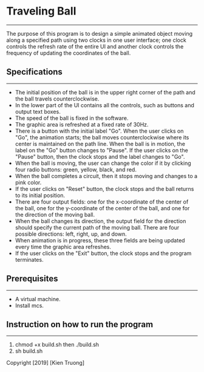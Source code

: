 # Traveling Ball
---
The purpose of this program is to design a simple animated object moving along
a specified path using two clocks in one user interface; one clock controls
the refresh rate of the entire UI and another clock controls the frequency of
updating the coordinates of the ball.

## Specifications
---
* The initial position of the ball is in the upper right corner of the path and
the ball travels counterclockwise.
* In the lower part of the UI contains all the controls, such as buttons and
output text boxes.
* The speed of the ball is fixed in the software.
* The graphic area is refreshed at a fixed rate of 30Hz.
* There is a button with the initial label "Go". When the user clicks on "Go",
the animation starts; the ball moves counterclockwise where its center is maintained
on the path line. When the ball is in motion, the label on the "Go" button changes
to "Pause". If the user clicks on the "Pause" button, then the clock stops and the
label changes to "Go".
* When the ball is moving, the user can change the color if it by clicking
four radio buttons: green, yellow, black, and red.
* When the ball completes a circuit, then it stops moving and changes to a pink color.
* If the user clicks on "Reset" button, the clock stops and the ball returns to
its initial position.
* There are four output fields: one for the x-coordinate of the center of the ball,
one for the y-coordinate of the center of the ball, and one for the direction of
the moving ball.
* When the ball changes its direction, the output field for the direction should
specify the current path of the moving ball. There are four possible directions:
left, right, up, and down.
* When animation is in progress, these three fields are being updated every time
the graphic area refreshes.
* If the user clicks on the "Exit" button, the clock stops and the program
terminates.

## Prerequisites
---
* A virtual machine.
* Install mcs.

## Instruction on how to run the program
---
1. chmod +x build.sh then ./build.sh
2. sh build.sh

Copyright [2019] [Kien Truong]
